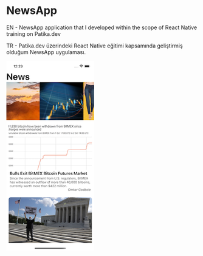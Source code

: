 # NewsApp

EN - NewsApp application that I developed within the scope of React Native training on Patika.dev

TR - Patika.dev üzerindeki React Native eğitimi kapsamında geliştirmiş olduğum NewsApp uygulaması.

<img src="src/assets/screenshot.png">
